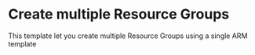 # Create multiple Resource Groups

This template let you create multiple Resource Groups using a single ARM template
